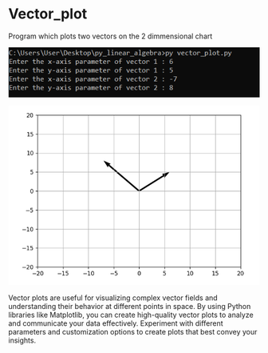 # Vector_plot
Program which plots two vectors on the 2 dimmensional chart

![alt text](https://github.com/alexzedev/Vector_plot/blob/main/vector_plot_screen.png?raw=true)

![alt text](https://github.com/alexzedev/Vector_plot/blob/main/vector_plot_plot.png?raw=true)

Vector plots are useful for visualizing complex vector fields and understanding their behavior at different points in space. By using Python libraries like Matplotlib, you can create high-quality vector plots to analyze and communicate your data effectively. Experiment with different parameters and customization options to create plots that best convey your insights.
